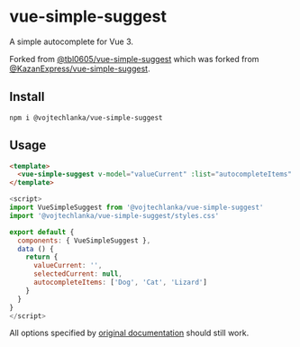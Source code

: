 # vue-simple-suggest

A simple autocomplete for Vue 3.

Forked from [@tbl0605/vue-simple-suggest](https://github.com/tbl0605/vue-simple-suggest) which was forked from [@KazanExpress/vue-simple-suggest](https://github.com/KazanExpress/vue-simple-suggest).

## Install

```
npm i @vojtechlanka/vue-simple-suggest
```

## Usage

```html
<template>
  <vue-simple-suggest v-model="valueCurrent" :list="autocompleteItems" :filter-by-query="true" @update:model-select="(item) => selectedCurrent = item"/>
</template>
```

```javascript
<script>
import VueSimpleSuggest from '@vojtechlanka/vue-simple-suggest'
import '@vojtechlanka/vue-simple-suggest/styles.css'

export default {
  components: { VueSimpleSuggest },
  data () {
    return {
      valueCurrent: '',
      selectedCurrent: null,
      autocompleteItems: ['Dog', 'Cat', 'Lizard']
    }
  }
}
</script>
```

All options specified by [original documentation](https://github.com/KazanExpress/vue-simple-suggest) should still work.